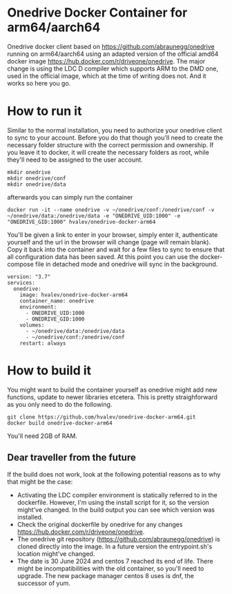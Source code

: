 # Onedrive Docker Container for arm64/aarch64
Onedrive docker client based on https://github.com/abraunegg/onedrive running on arm64/aarch64 using an adapted version of the official amd64 docker image https://hub.docker.com/r/driveone/onedrive. The major change is using the LDC D compiler which supports ARM to the DMD one, used in the official image, which at the time of writing does not. And it works so here you go.

# How to run it
Similar to the normal installation, you need to authorize your onedrive client to sync to your account. Before you do that though you'll need to create the necessary folder structure with the correct permission and ownership. If you leave it to docker, it will create the necessary folders as root, while they'll need to be assigned to the user account.
```
mkdir onedrive
mkdir onedrive/conf
mkdir onedrive/data
```
afterwards you can simply run the container
```
docker run -it --name onedrive -v ~/onedrive/conf:/onedrive/conf -v ~/onedrive/data:/onedrive/data -e "ONEDRIVE_UID:1000" -e "ONEDRIVE_GID:1000" hvalev/onedrive-docker-arm64
```
You'll be given a link to enter in your browser, simply enter it, authenticate yourself and the url in the browser will change (page will remain  blank). Copy it back into the container and wait for a few files to sync to ensure that all configuration data has been saved. At this point you can use the docker-compose file in detached mode and onedrive will sync in the background.
```
version: "3.7"
services:
  onedrive:
    image: hvalev/onedrive-docker-arm64
    container_name: onedrive
    environment:
      - ONEDRIVE_UID:1000
      - ONEDRIVE_GID:1000
    volumes:
      - ~/onedrive/data:/onedrive/data
      - ~/onedrive/conf:/onedrive/conf 
    restart: always
```
# How to build it
You might want to build the container yourself as onedrive might add new functions, update to newer libraries etcetera. This is pretty straighforward as you only need to do the following.
```
git clone https://github.com/hvalev/onedrive-docker-arm64.git
docker build onedrive-docker-arm64
```
You'll need 2GB of RAM.

## Dear traveller from the future
If the build does not work, look at the following potential reasons as to why that might be the case:
* Activating the LDC compiler environment is statically referred to in the dockerfile. However, I'm using the install script for it, so the version might've changed. In the build output you can see which version was installed.
* Check the original dockerfile by onedrive for any changes https://hub.docker.com/r/driveone/onedrive.
* The onedrive git repository (https://github.com/abraunegg/onedrive) is cloned directly into the image. In a future version the entrypoint.sh's location might've changed.
* The date is 30 June 2024 and centos 7 reached its end of life. There might be incompatibilities with the old container, so you'll need to upgrade. The new package manager centos 8 uses is dnf, the successor of yum.
